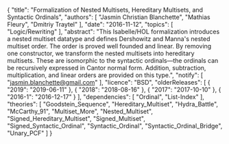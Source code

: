 {
    "title": "Formalization of Nested Multisets, Hereditary Multisets, and Syntactic Ordinals",
    "authors": [
        "Jasmin Christian Blanchette",
        "Mathias Fleury",
        "Dmitriy Traytel"
    ],
    "date": "2016-11-12",
    "topics": [
        "Logic/Rewriting"
    ],
    "abstract": "This Isabelle/HOL formalization introduces a nested multiset datatype and defines Dershowitz and Manna's nested multiset order. The order is proved well founded and linear. By removing one constructor, we transform the nested multisets into hereditary multisets. These are isomorphic to the syntactic ordinals—the ordinals can be recursively expressed in Cantor normal form. Addition, subtraction, multiplication, and linear orders are provided on this type.",
    "notify": [
        "jasmin.blanchette@gmail.com"
    ],
    "licence": "BSD",
    "olderReleases": [
        {
            "2019": "2019-06-11"
        },
        {
            "2018": "2018-08-16"
        },
        {
            "2017": "2017-10-10"
        },
        {
            "2016-1": "2016-12-17"
        }
    ],
    "dependencies": [
        "Ordinal",
        "List-Index"
    ],
    "theories": [
        "Goodstein_Sequence",
        "Hereditary_Multiset",
        "Hydra_Battle",
        "McCarthy_91",
        "Multiset_More",
        "Nested_Multiset",
        "Signed_Hereditary_Multiset",
        "Signed_Multiset",
        "Signed_Syntactic_Ordinal",
        "Syntactic_Ordinal",
        "Syntactic_Ordinal_Bridge",
        "Unary_PCF"
    ]
}